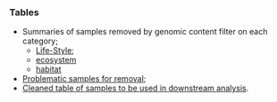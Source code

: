 ### Tables
- Summaries of samples removed by genomic content filter on each category;
    - [Life-Style](summary_problematic_lifestyle.csv);
    - [ecosystem](summary_problematic_ecosystem.csv)
    - [habitat](summary_problematic_habitat.csv)
- [Problematic samples for removal](problematic_samples.csv);
- [Cleaned table of samples to be used in downstream analysis](genomic_content_clean_table.csv).